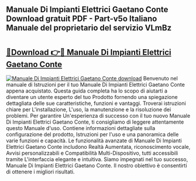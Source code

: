 ## Manuale Di Impianti Elettrici Gaetano Conte Download gratuit PDF - Part-v5o Italiano Manuale del proprietario del servizio VLmBz

# <h2><a href="http://dfcr3f.blite.top/?on=Manuale+Di+Impianti+Elettrici+Gaetano+Conte">🔗Download 👉🔴 Manuale Di Impianti Elettrici Gaetano Conte</a></h2>

[![Manuale Di Impianti Elettrici Gaetano Conte download](https://i.imgur.com/lujVjoI.png)](http://dfcr3f.blite.top/?on=Manuale+Di+Impianti+Elettrici+Gaetano+Conte)
Benvenuto nel manuale di Istruzioni per il tuo Manuale Di Impianti Elettrici Gaetano Conte appena acquistato. Questa guida completa ha lo scopo di aiutarti a diventare un utente esperto del tuo Prodotto fornendo una spiegazione dettagliata delle sue caratteristiche, funzioni e vantaggi. Troverai istruzioni chiare per L'installazione, L'uso, la manutenzione e la risoluzione dei problemi. Per garantire Un'esperienza di successo con il tuo nuovo Manuale Di Impianti Elettrici Gaetano Conte, ti consigliamo di leggere attentamente questo Manuale d'uso. Contiene informazioni dettagliate sulla configurazione del prodotto, Istruzioni per l'uso e una panoramica delle varie funzioni e capacità. Le funzionalità avanzate di Manuale Di Impianti Elettrici Gaetano Conte includono Realtà Aumentata, riconoscimento vocale, Avvisi personalizzabili e Compatibilità Multi-Dispositivo, tutti accessibili tramite L'interfaccia elegante e intuitiva. Siamo impegnati nel tuo successo, Manuale Di Impianti Elettrici Gaetano Conte. Il nostro obiettivo è consentirti di ottenere i migliori risultati.
